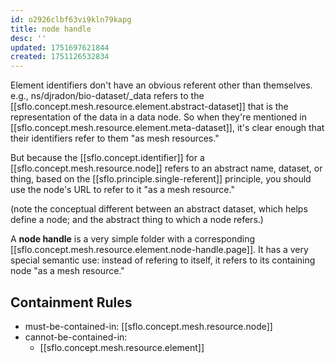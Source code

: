 ```yaml
---
id: o2926clbf63vi9kln79kapg
title: node handle
desc: ''
updated: 1751697621844
created: 1751126532834
---
```


Element identifiers don't have an obvious referent other than themselves. e.g., ns/djradon/bio-dataset/_data refers to the [[sflo.concept.mesh.resource.element.abstract-dataset]] that is the representation of the data in a data node. So when they're mentioned in [[sflo.concept.mesh.resource.element.meta-dataset]], it's clear enough that their identifiers refer to them "as mesh resources."

But because the [[sflo.concept.identifier]] for a [[sflo.concept.mesh.resource.node]] refers to an abstract name, dataset, or thing, based on the [[sflo.principle.single-referent]] principle, you should use the node's URL to refer to it "as a mesh resource."

(note the conceptual different between an abstract dataset, which helps define a node; and the abstract thing to which a node refers.)

A **node handle** is a very simple folder with a corresponding [[sflo.concept.mesh.resource.element.node-handle.page]]. It has a very special semantic use: instead of refering to itself, it refers to its containing node "as a mesh resource."


## Containment Rules

- must-be-contained-in: [[sflo.concept.mesh.resource.node]]
- cannot-be-contained-in: 
  - [[sflo.concept.mesh.resource.element]]

